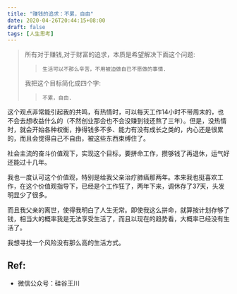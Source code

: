 ```yaml
---
title: "赚钱的追求：不累，自由"
date: 2020-04-26T20:44:15+08:00
draft: false
tags: [人生思考]
---
```

> 所有对于赚钱,对于财富的追求，本质是希望解决下面这个问题:
>>     生活可以不那么辛苦，不用被迫做自已不愿做的事情.
> 我把这个目标简化成四个字:
>>     不累，自由.

这个观点非常能引起我的共鸣，有热情时，可以每天工作14小时不带周末的，也不会去想收益什么的（不然创业那会也不会没赚到钱还熬了三年）。但是，没热情时，就会开始各种权衡，挣得钱多不多、能力有没有成长之类的，内心还是很累的，而且会觉得自己不自由，被这些东西束缚住了。

社会主流的奋斗价值观下，实现这个目标，要拼命工作，攒够钱了再退休，运气好还能过十几年。

我也一度认可这个价值观，特别是给我父亲治疗肺癌那两年。本来我也挺喜欢工作，在这个价值观指导下，已经是个工作狂了，两年下来，调休存了37天，头发明显少了很多。

而且我父亲的离世，使得我明白了人生无常。即使我这么拼命，就算按计划存够了钱，相当大的概率我是无法享受生活了，而且以现在的趋势看，大概率已经没有生活了。

我想寻找一个风险没有那么高的生活方式。

## Ref:
- 微信公众号：硅谷王川
